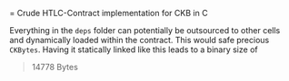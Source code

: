 = Crude HTLC-Contract implementation for CKB in C

Everything in the `deps` folder can potentially be outsourced to other cells and dynamically loaded within the contract.
This would safe precious `CKBytes`. Having it statically linked like this leads to a binary size of

> 14778 Bytes